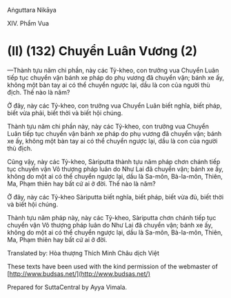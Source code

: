 Aṅguttara Nikāya

XIV. Phẩm Vua

# (II) (132) Chuyển Luân Vương (2)

—Thành tựu năm chi phần, này các Tỷ-kheo, con trưởng vua Chuyển Luân tiếp tục chuyển vận bánh xe pháp do phụ vương đã chuyển vận; bánh xe ấy, không một bàn tay ai có thể chuyển ngược lại, dầu là con của người thù địch. Thế nào là năm?

Ở đây, này các Tỷ-kheo, con trưởng vua Chuyển Luân biết nghĩa, biết pháp, biết vừa phải, biết thời và biết hội chúng.

Thành tựu năm chi phần này, này các Tỷ-kheo, con trưởng vua Chuyển Luân tiếp tục chuyển vận bánh xe pháp do phụ vương đã chuyển vận; bánh xe ấy, không một bàn tay ai có thể chuyển ngược lại, dầu là con của người thù địch.

Cũng vậy, này các Tỷ-kheo, Sàriputta thành tựu năm pháp chơn chánh tiếp tục chuyển vận Vô thượng pháp luân do Như Lai đã chuyển vận; bánh xe ấy, không do một ai có thể chuyển ngược lại, dầu là Sa-môn, Bà-la-môn, Thiên, Ma, Phạm thiên hay bất cứ ai ở đời. Thế nào là năm?

Ở đây, này các Tỷ-kheo Sàriputta biết nghĩa, biết pháp, biết vừa đủ, biết thời và biết hội chúng.

Thành tựu năm pháp này, này các Tỷ-kheo, Sàriputta chơn chánh tiếp tục chuyển vận Vô thượng pháp luân do Như Lai đã chuyển vận; bánh xe ấy, không do một ai có thể chuyển ngược lại, dầu là Sa-môn, Bà-la-môn, Thiên, Ma, Phạm thiên hay bất cứ ai ở đời.

Translated by: Hòa thượng Thích Minh Châu dịch Việt

These texts have been used with the kind permission of the webmaster of [http://www.budsas.net/](http://www.budsas.net/)

Prepared for SuttaCentral by Ayya Vimala.
